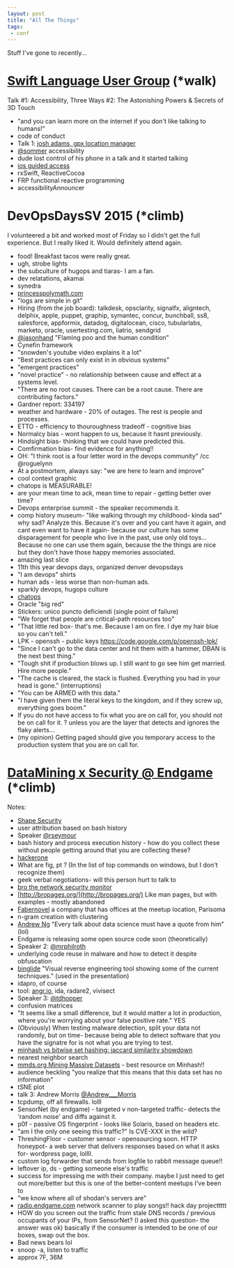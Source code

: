 ```yaml
---
layout: post
title: "All The Things"
tags:
 - conf
---
```


Stuff I've gone to recently...

# [Swift Language User Group](http://www.meetup.com/swift-language/events/225938222/) (*walk)

Talk #1: Accessibility, Three Ways #2: The Astonishing Powers & Secrets of 3D Touch

- "and you can learn more on the internet if you don't like talking to humans!"
- code of conduct
- Talk 1: [josh adams, gpx location manager](https://github.com/vermont42/GpxLocationManager)
- [@sommer](https://twitter.com/sommer) accessibility
- dude lost control of his phone in a talk and it started talking
- [ios guided access](https://support.apple.com/en-us/HT202612)
- rxSwift, ReactiveCocoa
- FRP functional reactive programming
- accessibilityAnnouncer



# DevOpsDaysSV 2015 (*climb)

I volunteered a bit and worked most of Friday so I didn't get the full experience. But I really liked it. Would definitely attend again.

- food! Breakfast tacos were really great.
- ugh, strobe lights
- the subculture of hugops and tiaras- I am a fan.
- dev relatations, akamai
- synedra
- [princesspolymath.com](http://princesspolymath.com)
- "logs are simple in git"
- Hiring (from the job board): talkdesk, opsclarity, signalfx, aligntech, delphix, apple, puppet, graphip, symantec, concur, bunchball, ss8, salesforce, appformix, datadog, digitalocean, cisco, tubularlabs, marketo, oracle, usertesting.com, liatrio, sendgrid
- [@jasonhand](https://twitter.com/@jasonhand) "Flaming poo and the human condition"
- Cynefin framework
- "snowden's youtube video explains it a lot"
- "Best practices can only exist in in obvious systems"
- "emergent practices"
- "novel practice" - no relationship between cause and effect at a systems level.
- "There are no root causes. There can be a root cause. There are contributing factors."
- Gardner report: 334197
- weather and hardware - 20% of outages. The rest is people and processes.
- ETTO - efficiency to thouroughness tradeoff - cognitive bias
- Normalcy bias - wont happen to us, because it hasnt previously.
- Hindsight bias- thinking that we could have predicted this.
- Comfirmation bias- find evidence for anything!!
- OH: "I think root is a four letter word in the devops community" /cc @roguelynn
- At a postmortem, always say: "we are here to learn and improve"
- cool context graphic
- chatops is MEASURABLE!
- are your mean time to ack, mean time to repair - getting better over time?
- Devops enterprise summit - the speaker recommends it.
- comp history museum- "like walking through my childhood- kinda sad" why sad? Analyze this. Because it's over and you cant have it again, and cant even want to have it again- because our culture has some disparagement for people who live in the past, use only old toys... Because no one can use them again, because the the things are nice but they don't have those happy memories associated.
- amazing last slice
- 11th this year devops days, organized denver devopsdays
- "I am devops" shirts
- human ads - less worse than non-human ads.
- sparkly devops, hugops culture
- [chatops](http://cloudexpo2013east.sys-con.com/node/3486140)
- Oracle "big red"
- Stickers: unico puncto deficiendi (single point of failure)
- "We forget that people are critical-path resources too"
- "That little red box- that's me. Because I am on fire. I dye my hair blue so you can't tell."
- LPK - openssh - public keys https://code.google.com/p/openssh-lpk/
- "Since I can't go to the data center and hit them with a hammer, DBAN is the next best thing."
- "Tough shit if production blows up. I still want to go see him get married. Hire more people."
- "The cache is cleared, the stack is flushed. Everything you had in your head is gone." (interruptions)
- "You can be ARMED with this data."
- "I have given them the literal keys to the kingdom, and if they screw up, everything goes boom."
- If you do not have access to fix what you are on call for, you should not be on call for it. ? unless you are the layer that detects and ignores the flaky alerts...
- (my opinion) Getting paged should give you temporary access to the production system that you are on call for.


# [DataMining x Security @ Endgame](http://www.meetup.com/Data-Mining-for-Cyber-Security/events/225431456/) (*climb)

Notes:

- [Shape Security](https://shapesecurity.com/)
- user attribution based on bash history
- Speaker [@rseymour](https://twitter.com/@rseymour)
- bash history and process execution history - how do you collect these without people getting around that you are collecting these?
- [hackerone](https://hackerone.com)
- What are fig, pt ? (In the list of top commands on windows, but I don't recognize them)
- geek verbal negotiations- will this person hurt to talk to
- [bro the network security monitor](https://www.bro.org/)
- [http://bropages.org/](http://bropages.org/) Like man pages, but with examples - mostly abandoned
- [Fabernovel](http://www.fabernovel.com/) a company that has offices at the meetup location, Parisoma
- n-gram creation with clustering
- [Andrew Ng](http://www.andrewng.org/) "Every talk about data science must have a quote from him" (lol)
- Endgame is releasing some open source code soon (theoretically)
- Speaker 2: [@mrphilroth](https://twitter.com/@mrphilroth)
- underlying code reuse in malware and how to detect it despite obfuscation
- [binglide](https://github.com/wapiflapi/binglide) "Visual reverse engineering tool showing some of the current techniques." (used in the presentation)
- idapro, of course
- tool: [angr.io](http://angr.io/), ida, radare2, vivisect
- Speaker 3: [@tdhopper](https://twitter.com/@tdhopper)
- confusion matrices
- "It seems like a small difference, but it would matter a lot in production, where you're worrying about your false positive rate." YES
- (Obviously) When testing malware detection, split your data not randomly, but on time- because being able to detect software that you have the signatre for is not what you are trying to test.
- [minhash vs bitwise set hashing: jaccard similarity showdown](https://www.endgame.com/blog/minhash-vs-bitwise-set-hashing-jaccard-similarity-showdown)
- nearest neighbor search
- [mmds.org Mining Massive Datasets](http://mmds.org/) - best resource on Minhash!!
- audience heckling "you realize that this means that this data set has no information"
- tSNE plot
- talk 3: Andrew Morris [@Andrew___Morris](https://twitter.com/Andrew___Morris)
- tcpdump, off all firewalls. lolll
- SensorNet (by endgame) - targeted v non-targeted traffic- detects the 'random noise' and diffs against it.
- p0f - passive OS fingerprint - looks like Solaris, based on headers etc.
- "am I the only one seeing this traffic?" Is CVE-XXX in the wild?
- ThreshingFloor - customer sensor - opensourcing soon. HTTP honeypot- a web server that delivers responses based on what it asks for- wordpress page, lollll.
- custom log forwarder that sends from logfile to rabbit message queue!!
- leftover ip, ds - getting someone else's traffic
- success for impressing me with their company. maybe I just need to get out more/better but this is one of the better-content meetups I've been to
- "we know where all of shodan's servers are"
- [radio.endgame.com](http://radio.endgame.com) network scanner to play songs!! hack day projecttttt
- HOW do you screen out the traffic from stale DNS records / previous occupants of your IPs, from SensorNet? (I asked this question- the answer was ok) basically if the consumer is intended to be one of our boxes, swap out the box.
- Bad news bears lol
- snoop -a, listen to traffic
- approx 7F, 36M
